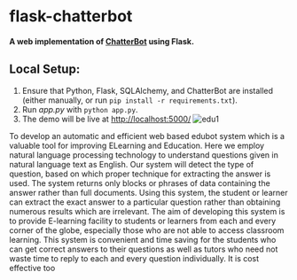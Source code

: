 # flask-chatterbot

#### A web implementation of [ChatterBot](https://github.com/gunthercox/ChatterBot) using Flask.

## Local Setup:
 1. Ensure that Python, Flask, SQLAlchemy, and ChatterBot are installed (either manually, or run `pip install -r requirements.txt`).
 2. Run *app.py* with `python app.py`.
 3. The demo will be live at [http://localhost:5000/](http://localhost:5000/)
 ![edu1](https://user-images.githubusercontent.com/21276619/85367986-f7a03a80-b547-11ea-8b59-63701ee6e56e.png)

To develop an automatic and efficient web based edubot system which is a valuable tool for improving ELearning and Education. Here we employ natural language processing technology to understand
questions given in natural language text as English. Our system will detect the type of question, based
on which proper technique for extracting the answer is used. The system returns only blocks or phrases
of data containing the answer rather than full documents. Using this system, the student or learner can
extract the exact answer to a particular question rather than obtaining numerous results which are
irrelevant. The aim of developing this system is to provide E-learning facility to students or learners
from each and every corner of the globe, especially those who are not able to access classroom
learning. This system is convenient and time saving for the students who can get correct answers to
their questions as well as tutors who need not waste time to reply to each and every question
individually. It is cost effective too


